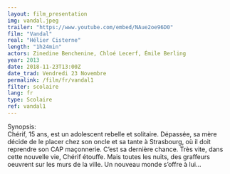 ```yaml
---
layout: film_presentation
img: vandal.jpeg
trailer: "https://www.youtube.com/embed/NAue2oe96D0"
film: "Vandal"
real: "Hélier Cisterne"
length: "1h24min"
actors: Zinedine Benchenine, Chloé Lecerf, Émile Berling
year: 2013
date: 2018-11-23T13:00Z
date_trad: Vendredi 23 Novembre
permalink: /film/fr/vandal1
filter: scolaire
lang: fr
type: Scolaire
ref: vandal1
---
```



<span class="name"> Synopsis:</span> <br/>
<span class="resumefilm"> Chérif, 15 ans, est un adolescent rebelle et solitaire. Dépassée, sa mère décide de le placer chez son oncle et sa tante à Strasbourg, où il doit reprendre son CAP maçonnerie. C’est sa dernière chance. Très vite, dans cette nouvelle vie, Chérif étouffe. Mais toutes les nuits, des graffeurs oeuvrent sur les murs de la ville. Un nouveau monde s’offre à lui... </span>
